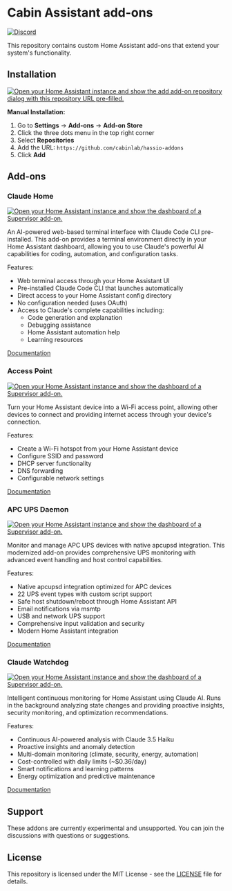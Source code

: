 # Cabin Assistant add-ons

[![Discord](https://img.shields.io/badge/Discord-Join%20Community-7289da?logo=discord&logoColor=white)](https://discord.gg/aaSgZBgkCK)

This repository contains custom Home Assistant add-ons that extend your system's functionality.

## Installation

[![Open your Home Assistant instance and show the add add-on repository dialog with this repository URL pre-filled.](https://my.home-assistant.io/badges/supervisor_add_addon_repository.svg)](https://my.home-assistant.io/redirect/supervisor_add_addon_repository/?repository_url=https%3A%2F%2Fgithub.com%2Fcabinlab%2Fhassio-addons)

**Manual Installation:**
1. Go to **Settings** → **Add-ons** → **Add-on Store**
2. Click the three dots menu in the top right corner
3. Select **Repositories**
4. Add the URL: `https://github.com/cabinlab/hassio-addons`
5. Click **Add**

## Add-ons

### Claude Home

[![Open your Home Assistant instance and show the dashboard of a Supervisor add-on.](https://my.home-assistant.io/badges/supervisor_addon.svg)](https://my.home-assistant.io/redirect/supervisor_addon/?addon=claude_home&repository_url=https%3A%2F%2Fgithub.com%2Fcabinlab%2Fhassio-addons)

An AI-powered web-based terminal interface with Claude Code CLI pre-installed. This add-on provides a terminal environment directly in your Home Assistant dashboard, allowing you to use Claude's powerful AI capabilities for coding, automation, and configuration tasks.

Features:
- Web terminal access through your Home Assistant UI
- Pre-installed Claude Code CLI that launches automatically
- Direct access to your Home Assistant config directory
- No configuration needed (uses OAuth)
- Access to Claude's complete capabilities including:
  - Code generation and explanation
  - Debugging assistance
  - Home Assistant automation help
  - Learning resources

[Documentation](claude-home/DOCS.md)

### Access Point

[![Open your Home Assistant instance and show the dashboard of a Supervisor add-on.](https://my.home-assistant.io/badges/supervisor_addon.svg)](https://my.home-assistant.io/redirect/supervisor_addon/?addon=hassio-access-point&repository_url=https%3A%2F%2Fgithub.com%2Fcabinlab%2Fhassio-addons)

Turn your Home Assistant device into a Wi-Fi access point, allowing other devices to connect and providing internet access through your device's connection.

Features:
- Create a Wi-Fi hotspot from your Home Assistant device
- Configure SSID and password
- DHCP server functionality
- DNS forwarding
- Configurable network settings

[Documentation](hassio-access-point/README.md)

### APC UPS Daemon

[![Open your Home Assistant instance and show the dashboard of a Supervisor add-on.](https://my.home-assistant.io/badges/supervisor_addon.svg)](https://my.home-assistant.io/redirect/supervisor_addon/?addon=apcupsd&repository_url=https%3A%2F%2Fgithub.com%2Fcabinlab%2Fhassio-addons)

Monitor and manage APC UPS devices with native apcupsd integration. This modernized add-on provides comprehensive UPS monitoring with advanced event handling and host control capabilities.

Features:
- Native apcupsd integration optimized for APC devices
- 22 UPS event types with custom script support
- Safe host shutdown/reboot through Home Assistant API
- Email notifications via msmtp
- USB and network UPS support
- Comprehensive input validation and security
- Modern Home Assistant integration

[Documentation](apcupsd/README.md)

### Claude Watchdog

[![Open your Home Assistant instance and show the dashboard of a Supervisor add-on.](https://my.home-assistant.io/badges/supervisor_addon.svg)](https://my.home-assistant.io/redirect/supervisor_addon/?addon=claude_watchdog&repository_url=https%3A%2F%2Fgithub.com%2Fcabinlab%2Fhassio-addons)

Intelligent continuous monitoring for Home Assistant using Claude AI. Runs in the background analyzing state changes and providing proactive insights, security monitoring, and optimization recommendations.

Features:
- Continuous AI-powered analysis with Claude 3.5 Haiku
- Proactive insights and anomaly detection
- Multi-domain monitoring (climate, security, energy, automation)
- Cost-controlled with daily limits (~$0.36/day)
- Smart notifications and learning patterns
- Energy optimization and predictive maintenance

[Documentation](claude-watchdog/README.md)

## Support

These addons are currently experimental and unsupported. You can join the discussions with questions or suggestions.

## License

This repository is licensed under the MIT License - see the [LICENSE](LICENSE) file for details.
